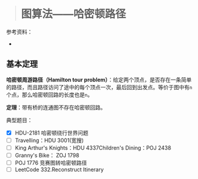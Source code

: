 > # 图算法——哈密顿路径

参考资料：

* 



## 基本定理

**哈密顿周游路径（Hamilton tour problem）**：给定两个顶点，是否存在一条简单的路径，而且路径访问了途中的每个顶点一次，最后回到出发点。等价于图中有`n`个点，那么哈密顿回路的长度也是`n`。

**定理**：带有桥的连通图不存在哈密顿回路。

















典型题目：

- [x] HDU-2181 哈密顿绕行世界问题
- [ ] Travelling：HDU 3001(宽搜)
- [ ] King Arthur's Knights：HDU 4337Children's Dining：POJ 2438
- [ ] Granny's Bike： ZOJ 1798
- [ ] POJ 1776 竞赛图转哈密顿路径
- [ ] LeetCode 332.Reconstruct Itinerary
